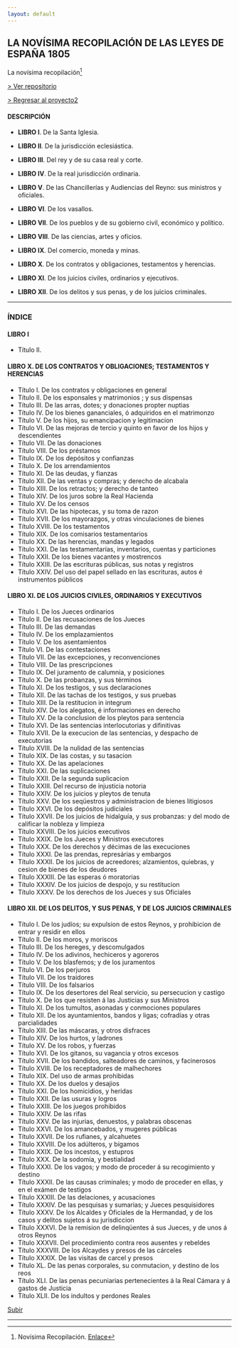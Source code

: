 ```yaml
---
layout: default
---
```

## LA NOVÍSIMA RECOPILACIÓN DE LAS LEYES DE ESPAÑA 1805
La novísima recopilación[^1]

[> Ver repositorio](https://github.com/actio1680/Cuerpos-legales-Monarquia-Hispanica/tree/main/Novisima-recopilacion-1805)

[> Regresar al proyecto2](https://actio1680.github.io/proyecto2/presentacion2)

#### DESCRIPCIÓN
- **LIBRO I**. De la Santa Iglesia.

- **LIBRO II**. De la jurisdicción eclesiástica.

- **LIBRO III**. Del rey y de su casa real y corte.

- **LIBRO IV**. De la real jurisdicción ordinaria.

- **LIBRO V**. De las Chancillerías y Audiencias del Reyno: sus ministros y oficiales.

- **LIBRO VI**. De los vasallos.

- **LIBRO VII**. De los pueblos y de su gobierno civil, económico y político.

- **LIBRO VIII**. De las ciencias, artes y ofícios.

- **LIBRO IX**. Del comercio, moneda y minas.

- **LIBRO X**. De los contratos y obligaciones, testamentos y herencias.

- **LIBRO XI**. De los juicios civiles, ordinarios y ejecutivos.

- **LIBRO XII**. De los delitos y sus penas, y de los juicios criminales.

---
### ÍNDICE
#### LIBRO I

- Título II.


#### LIBRO X. DE LOS CONTRATOS Y OBLIGACIONES; TESTAMENTOS Y HERENCIAS

- Título I. De los contratos y obligaciones en general
- Título II. De los esponsales y matrimonios ; y sus dispensas
- Título III. De las arras, dotes; y donaciones propter nuptias
- Título IV. De los bienes gananciales, ó adquiridos en el matrimonzo
- Título V. De los hijos, su emancipacion y legitimacion
- Título VI. De las mejoras de tercio y quinto en favor de los hijos y descendientes 
- Título VII. De las donaciones
- Título VIII. De los préstamos 
- Título IX. De los depósitos y confianzas
- Título X. De los arrendamientos
- Título XI. De las deudas, y fianzas
- Título XII. De las ventas y compras; y derecho de alcabala 
- Título XIII. De los retractos; y derecho de tanteo
- Título XIV. De los juros sobre la Real Hacienda
- Título XV. De los censos
- Título XVI. De las hipotecas, y su toma de razon 
- Título XVII. De los mayorazgos, y otras vinculaciones de bienes
- Título XVIII. De los testamentos
- Título XIX. De los comisarios testamentarios
- Título XX. De las herencias, mandas y legados
- Título XXI. De las testamentarías, inventarios, cuentas y particiones
- Título XXII. De los bienes vacantes y mostrencos
- Título XXIII. De las escrituras públicas, sus notas y registros
- Título XXIV. Del uso del papel sellado en las escrituras, autos é instrumentos públicos

#### LIBRO XI. DE LOS JUICIOS CIVILES, ORDINARIOS Y EXECUTIVOS

- Título I. De los Jueces ordinarios
- Título II. De las recusaciones de los Jueces
- Título III. De las demandas
- Título IV. De los emplazamientos
- Título V. De los asentamientos
- Título VI. De las contestaciones
- Título VII. De las excepciones, y reconvenciones
- Título VIII. De las prescripciones
- Título IX. Del juramento de calumnia, y posiciones
- Título X. De las probanzas, y sus términos
- Título XI. De los testigos, y sus declaraciones
- Título XII. De las tachas de los testigos, y sus pruebas
- Título XIII. De la restitucion in integrum
- Título XIV. De los alegatos, é informaciones en derecho
- Título XV. De la conclusion de los pleytos para sentencia
- Título XVI. De las sentencias interlocutorias y difinitivas
- Título XVII. De la execucion de las sentencias, y despacho de executorias
- Título XVIII. De la nulidad de las sentencias
- Título XIX. De las costas, y su tasacion
- Título XX. De las apelaciones
- Título XXI. De las suplicaciones
- Título XXII. De la segunda suplicacion
- Título XXIII. Del recurso de injusticia notoria
- Título XXIV. De los juicios y pleytos de tenuta
- Título XXV. De los seqüestros y administracion de bienes litigiosos 
- Título XXVI. De los depósitos judiciales
- Título XXVII. De los juicios de hidalguía, y sus probanzas: y del modo de calificar la nobleza y limpieza 
- Título XXVIII. De los juicios executivos
- Título XXIX. De los Jueces y Ministros executores
- Título XXX. De los derechos y décimas de las execuciones
- Título XXXI. De las prendas, represárias y embargos
- Título XXXII. De los juicios de acreedores; alzamientos, quiebras, y cesion de bienes de los deudores
- Título XXXIII. De las esperas ó moratorias
- Título XXXIV. De los juicios de despojo, y su restitucion
- Título XXXV. De los derechos de los Jueces y sus Oficiales

#### LIBRO XII. DE LOS DELITOS, Y SUS PENAS, Y DE LOS JUICIOS CRIMINALES

- Título I. De los judíos; su expulsion de estos Reynos, y prohibicion de entrar y residir en ellos
- Título II. De los moros, y moriscos
- Título III. De los hereges, y descomulgados
- Título IV. De los adivinos, hechiceros y agoreros
- Título V. De los blasfemos; y de los juramentos
- Título VI. De los perjuros
- Título VII. De los traidores 
- Título VIII. De los falsarios 
- Título IX. De los desertores del Real servicio, su persecucion y castigo
- Título X. De los que resisten á las Justicias y sus Ministros
- Título XI. De los tumultos, asonadas y conmociones populares
- Título XII. De los ayuntamientos, bandos y ligas; cofradías y otras parcialidades
- Título XIII. De las máscaras, y otros disfraces
- Título XIV. De los hurtos, y ladrones
- Título XV. De los robos, y fuerzas
- Título XVI. De los gitanos, su vagancia y otros excesos
- Título XVII. De los bandidos, salteadores de caminos, y facinerosos
- Título XVIII. De los receptadores de malhechores
- Título XIX. Del uso de armas prohibidas
- Título XX. De los duelos y desajios  
- Título XXI. De los homicidios, y heridas 
- Título XXII. De las usuras y logros 
- Título XXIII. De los juegos prohibidos 
- Título XXIV. De las rifas 
- Título XXV. De las injurias, denuestos, y palabras obscenas  
- Título XXVI. De los amancebados, y mugeres públicas  
- Título XXVII. De los rufianes, y alcahuetes 
- Título XXVIII. De los adúlteros, y bígamos 
- Título XXIX. De los incestos, y estupros  
- Título XXX. De la sodomía, y bestialidad
- Título XXXI. De los vagos; y modo de proceder á su recogimiento y destino
- Título XXXII. De las causas criminales; y modo de proceder en ellas, y en el exámen de testigos 
- Título XXXIII. De las delaciones, y acusaciones
- Título XXXIV. De las pesquisas y sumarias; y Jueces pesquisidores
- Título XXXV. De los Alcaldes y Oficiales de la Hermandad, y de los casos y delitos sujetos á su jurisdiccion
- Título XXXVI. De la remision de delinqüentes á sus Jueces, y de unos á otros Reynos
- Título XXXVII. Del procedimiento contra reos ausentes y rebeldes 
- Título XXXVIII. De los Alcaydes y presos de las cárceles
- Título XXXIX. De las visitas de carcel y presos
- Título XL. De las penas corporales, su conmutacion, y destino de los reos 
- Título XLI. De las penas pecuniarias pertenecientes á la Real Cámara y á gastos de Justicia
- Título XLII. De los indultos y perdones Reales





[Subir](#Top)

---

[^1]: Novísima Recopilación. [Enlace](https://www.boe.es/biblioteca_juridica/publicacion.php?id=PUB-LH-1993-63)

